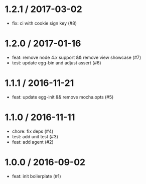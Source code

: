 
1.2.1 / 2017-03-02
==================

  * fix: ci with cookie sign key (#8)

1.2.0 / 2017-01-16
==================

  * feat: remove node 4.x support && remove view showcase (#7)
  * test: update egg-bin and adjust assert (#6)

1.1.1 / 2016-11-21
==================

  * feat: update egg-init && remove mocha.opts (#5)

1.1.0 / 2016-11-11
==================

  * chore: fix deps (#4)
  * test: add unit test (#3)
  * feat: add agent (#2)

1.0.0 / 2016-09-02
==================

  * feat: init boilerplate (#1)
  


